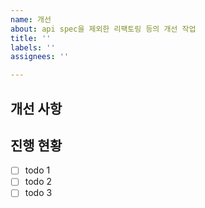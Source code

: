 ```yaml
---
name: 개선
about: api spec을 제외한 리팩토링 등의 개선 작업
title: ''
labels: ''
assignees: ''

---
```


## 개선 사항

## 진행 현황
 - [ ] todo 1
 - [ ] todo 2
 - [ ] todo 3
